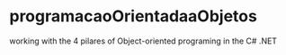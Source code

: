 # programacaoOrientadaaObjetos
working with the 4 pilares of Object-oriented programing in the C# .NET
